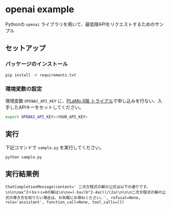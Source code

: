 openai example
========================

Pythonの `openai` ライブラリを用いて、最低限APIをリクエストするためのサンプル

## セットアップ

### パッケージのインストール

```
pip install -r requirements.txt 
```

### 環境変数の設定

環境変数 `OPENAI_API_KEY` に、[PLaMo β版 トライアル](https://plamo.preferredai.jp/)で申し込みを行ない、入手したAPIキーをセットしてください。

```sh
export OPENAI_API_KEY=<YOUR_API_KEY>
```

## 実行

下記コマンドで `sample.py` を実行してください。

```
python sample.py
```

## 実行結果例

```
ChatCompletionMessage(content=' 二次方程式の解の公式は以下の通りです。\n\n\nax^2＋bx＋c=0の解は\n\nx=(-b±√(b^2-4ac))/(2a)\n\n\n二次方程式の解の公式の導き方を知りたい場合は、お気軽にお尋ねください。', refusal=None, role='assistant', function_call=None, tool_calls=[])
```
